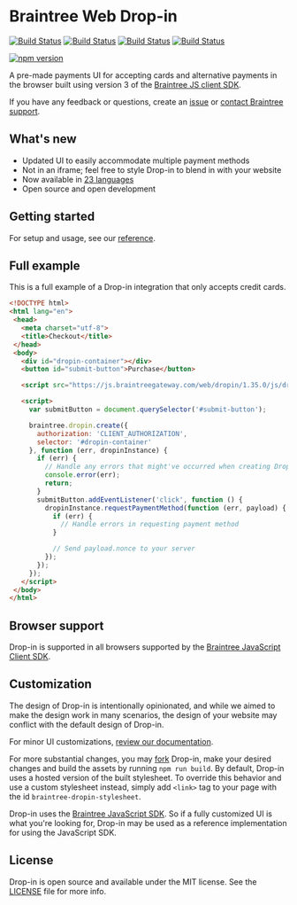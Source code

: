 # Braintree Web Drop-in

 [![Build Status](https://github.com/braintree/braintree-web-drop-in/workflows/Unit%20Tests/badge.svg)](https://github.com/braintree/braintree-web-drop-in/actions?query=workflow%3A%22Unit+Tests%22) [![Build Status](https://github.com/braintree/braintree-web-drop-in/workflows/Integration%20Tests%20-%20Internet%20Explorer/badge.svg)](https://github.com/braintree/braintree-web-drop-in/actions?query=workflow%3A%22Integration+Tests+-+Internet+Explorer%22) [![Build Status](https://github.com/braintree/braintree-web-drop-in/workflows/Integration%20Tests%20-%20Chrome,%20Firefox%20&%20Safari/badge.svg)](https://github.com/braintree/braintree-web-drop-in/actions?query=workflow%3A%22Integration+Tests+-+Chrome%2C+Firefox+%26+Safari%22) [![Build Status](https://github.com/braintree/braintree-web-drop-in/workflows/Publishing%20Tests/badge.svg)](https://github.com/braintree/braintree-web-drop-in/actions?query=workflow%3A%22Publishing+Tests%22)

 [![npm version](https://badge.fury.io/js/braintree-web-drop-in.svg)](https://badge.fury.io/js/braintree-web-drop-in)


A pre-made payments UI for accepting cards and alternative payments in the browser built using version 3 of the [Braintree JS client SDK](https://github.com/braintree/braintree-web).

If you have any feedback or questions, create an [issue](https://github.com/braintree/braintree-web-drop-in/issues) or [contact Braintree support](https://developer.paypal.com/braintree/help).

## What's new

- Updated UI to easily accommodate multiple payment methods
- Not in an iframe; feel free to style Drop-in to blend in with your website
- Now available in [23 languages](https://braintree.github.io/braintree-web-drop-in/docs/current/#localization)
- Open source and open development

## Getting started

For setup and usage, see our [reference](https://braintree.github.io/braintree-web-drop-in/docs/current/).

## Full example

This is a full example of a Drop-in integration that only accepts credit cards.

 ```html
<!DOCTYPE html>
<html lang="en">
  <head>
    <meta charset="utf-8">
    <title>Checkout</title>
  </head>
  <body>
    <div id="dropin-container"></div>
    <button id="submit-button">Purchase</button>

    <script src="https://js.braintreegateway.com/web/dropin/1.35.0/js/dropin.min.js"></script>

    <script>
      var submitButton = document.querySelector('#submit-button');

      braintree.dropin.create({
        authorization: 'CLIENT_AUTHORIZATION',
        selector: '#dropin-container'
      }, function (err, dropinInstance) {
        if (err) {
          // Handle any errors that might've occurred when creating Drop-in
          console.error(err);
          return;
        }
        submitButton.addEventListener('click', function () {
          dropinInstance.requestPaymentMethod(function (err, payload) {
            if (err) {
              // Handle errors in requesting payment method
            }

            // Send payload.nonce to your server
          });
        });
      });
    </script>
  </body>
</html>
```

## Browser support

Drop-in is supported in all browsers supported by the [Braintree JavaScript Client SDK](http://braintree.github.io/braintree-web/current/#browser-support).

## Customization

The design of Drop-in is intentionally opinionated, and while we aimed to make the design work in many scenarios, the design of your website may conflict with the default design of Drop-in.

For minor UI customizations, [review our documentation](https://developer.paypal.com/braintree/docs/guides/drop-in/customization/javascript/v3#customize-your-ui).

For more substantial changes, you may [fork](https://help.github.com/articles/fork-a-repo/) Drop-in, make your desired changes and build the assets by running `npm run build`. By default, Drop-in uses a hosted version of the built stylesheet. To override this behavior and use a custom stylesheet instead, simply add `<link>` tag to your page with the id `braintree-dropin-stylesheet`.

Drop-in uses the [Braintree JavaScript SDK](http://github.com/braintree/braintree-web). So if a fully customized UI is what you're looking for, Drop-in may be used as a reference implementation for using the JavaScript SDK.

## License

Drop-in is open source and available under the MIT license. See the [LICENSE](LICENSE) file for more info.

